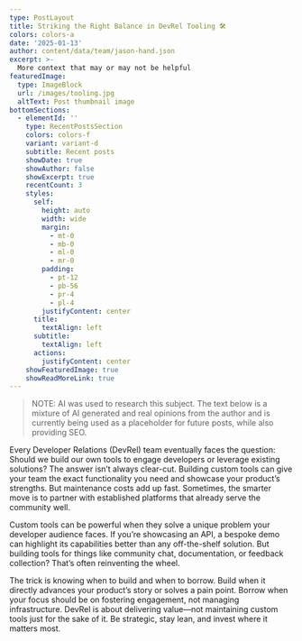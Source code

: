 ```yaml
---
type: PostLayout
title: Striking the Right Balance in DevRel Tooling 🛠️
colors: colors-a
date: '2025-01-13'
author: content/data/team/jason-hand.json
excerpt: >-
  More context that may or may not be helpful
featuredImage:
  type: ImageBlock
  url: /images/tooling.jpg
  altText: Post thumbnail image
bottomSections:
  - elementId: ''
    type: RecentPostsSection
    colors: colors-f
    variant: variant-d
    subtitle: Recent posts
    showDate: true
    showAuthor: false
    showExcerpt: true
    recentCount: 3
    styles:
      self:
        height: auto
        width: wide
        margin:
          - mt-0
          - mb-0
          - ml-0
          - mr-0
        padding:
          - pt-12
          - pb-56
          - pr-4
          - pl-4
        justifyContent: center
      title:
        textAlign: left
      subtitle:
        textAlign: left
      actions:
        justifyContent: center
    showFeaturedImage: true
    showReadMoreLink: true
---
```


>NOTE: AI was used to research this subject. The text below is a mixture of AI generated and real opinions from the author and is currently being used as a placeholder for future posts, while also providing SEO.

Every Developer Relations (DevRel) team eventually faces the question: Should we build our own tools to engage developers or leverage existing solutions? The answer isn’t always clear-cut. Building custom tools can give your team the exact functionality you need and showcase your product’s strengths. But maintenance costs add up fast. Sometimes, the smarter move is to partner with established platforms that already serve the community well.

Custom tools can be powerful when they solve a unique problem your developer audience faces. If you’re showcasing an API, a bespoke demo can highlight its capabilities better than any off-the-shelf solution. But building tools for things like community chat, documentation, or feedback collection? That’s often reinventing the wheel.

The trick is knowing when to build and when to borrow. Build when it directly advances your product’s story or solves a pain point. Borrow when your focus should be on fostering engagement, not managing infrastructure. DevRel is about delivering value—not maintaining custom tools just for the sake of it. Be strategic, stay lean, and invest where it matters most.
